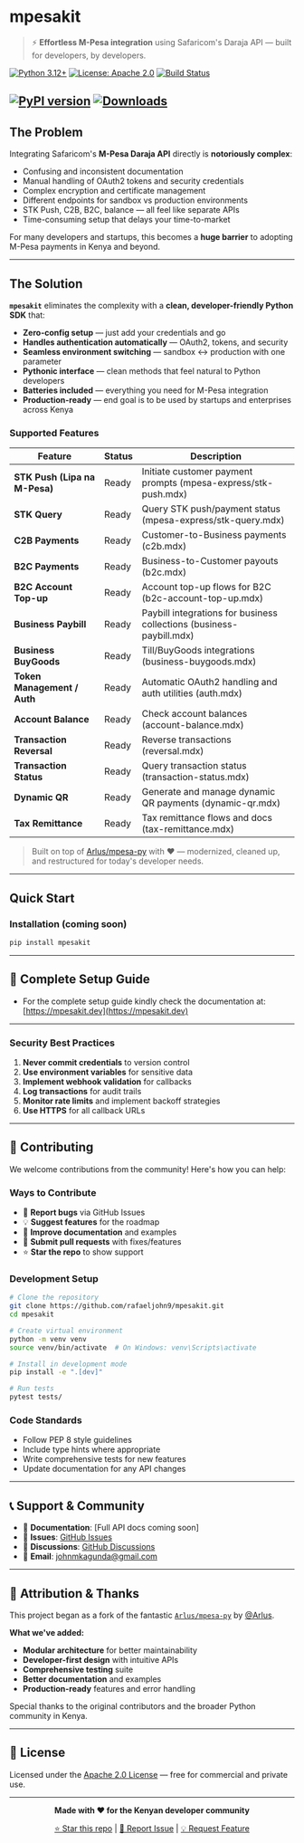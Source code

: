 # mpesakit

> ⚡ **Effortless M-Pesa integration** using Safaricom's Daraja API — built for developers, by developers.

[![Python 3.12+](https://img.shields.io/badge/python-3.12+-blue.svg)](https://www.python.org/downloads/)
[![License: Apache 2.0](https://img.shields.io/badge/License-Apache%202.0-green.svg)](https://opensource.org/licenses/Apache-2.0)
[![Build Status](https://img.shields.io/badge/build-passing-brightgreen.svg)]()

[![PyPI version](https://img.shields.io/pypi/v/mpesakit.svg)](https://pypi.org/project/mpesakit) [![Downloads](https://pepy.tech/badge/mpesakit)](https://pepy.tech/project/mpesakit)
---

## The Problem

Integrating Safaricom's **M-Pesa Daraja API** directly is **notoriously complex**:

- Confusing and inconsistent documentation
- Manual handling of OAuth2 tokens and security credentials
- Complex encryption and certificate management
- Different endpoints for sandbox vs production environments
- STK Push, C2B, B2C, balance — all feel like separate APIs
- Time-consuming setup that delays your time-to-market

For many developers and startups, this becomes a **huge barrier** to adopting M-Pesa payments in Kenya and beyond.

---

## The Solution

**`mpesakit`** eliminates the complexity with a **clean, developer-friendly Python SDK** that:

- **Zero-config setup** — just add your credentials and go
- **Handles authentication automatically** — OAuth2, tokens, and security
- **Seamless environment switching** — sandbox ↔ production with one parameter
- **Pythonic interface** — clean methods that feel natural to Python developers
- **Batteries included** — everything you need for M-Pesa integration
- **Production-ready** — end goal is to be used by startups and enterprises across Kenya

### Supported Features

| Feature | Status | Description |
|---------|--------|-------------|
| **STK Push (Lipa na M-Pesa)** | Ready | Initiate customer payment prompts (mpesa-express/stk-push.mdx) |
| **STK Query** | Ready | Query STK push/payment status (mpesa-express/stk-query.mdx) |
| **C2B Payments** | Ready | Customer-to-Business payments (c2b.mdx) |
| **B2C Payments** | Ready | Business-to-Customer payouts (b2c.mdx) |
| **B2C Account Top-up** | Ready | Account top-up flows for B2C (b2c-account-top-up.mdx) |
| **Business Paybill** | Ready | Paybill integrations for business collections (business-paybill.mdx) |
| **Business BuyGoods** | Ready | Till/BuyGoods integrations (business-buygoods.mdx) |
| **Token Management / Auth** | Ready | Automatic OAuth2 handling and auth utilities (auth.mdx) |
| **Account Balance** | Ready | Check account balances (account-balance.mdx) |
| **Transaction Reversal** | Ready | Reverse transactions (reversal.mdx) |
| **Transaction Status** | Ready | Query transaction status (transaction-status.mdx) |
| **Dynamic QR** | Ready | Generate and manage dynamic QR payments (dynamic-qr.mdx) |
| **Tax Remittance** | Ready | Tax remittance flows and docs (tax-remittance.mdx) |

> Built on top of [Arlus/mpesa-py](https://github.com/Arlus/mpesa-py) with ❤️ — modernized, cleaned up, and restructured for today's developer needs.

---

## Quick Start

### Installation (coming soon)

```bash
pip install mpesakit
```

---

## 📖 Complete Setup Guide

- For the complete setup guide kindly check the documentation at: [https://mpesakit.dev](https://mpesakit.dev)

---

### Security Best Practices

1. **Never commit credentials** to version control
2. **Use environment variables** for sensitive data
3. **Implement webhook validation** for callbacks
4. **Log transactions** for audit trails
5. **Monitor rate limits** and implement backoff strategies
6. **Use HTTPS** for all callback URLs

---

## 🤝 Contributing

We welcome contributions from the community! Here's how you can help:

### Ways to Contribute

- 🐛 **Report bugs** via GitHub Issues
- 💡 **Suggest features** for the roadmap
- 📖 **Improve documentation** and examples
- 🔧 **Submit pull requests** with fixes/features
- ⭐ **Star the repo** to show support

### Development Setup

```bash
# Clone the repository
git clone https://github.com/rafaeljohn9/mpesakit.git
cd mpesakit

# Create virtual environment
python -m venv venv
source venv/bin/activate  # On Windows: venv\Scripts\activate

# Install in development mode
pip install -e ".[dev]"

# Run tests
pytest tests/
```

### Code Standards

- Follow PEP 8 style guidelines
- Include type hints where appropriate
- Write comprehensive tests for new features
- Update documentation for any API changes

---

## 📞 Support & Community

- 📖 **Documentation**: [Full API docs coming soon]
- 🐛 **Issues**: [GitHub Issues](https://github.com/rafaeljohn9/mpesakit/issues)
- 💬 **Discussions**: [GitHub Discussions](https://github.com/rafaeljohn9/mpesakit/discussions)
- 📧 **Email**: <johnmkagunda@gmail.com>

---

## 🙏 Attribution & Thanks

This project began as a fork of the fantastic [`Arlus/mpesa-py`](https://github.com/Arlus/mpesa-py) by [@Arlus](https://github.com/Arlus).

**What we've added:**

- **Modular architecture** for better maintainability
- **Developer-first design** with intuitive APIs
- **Comprehensive testing** suite
- **Better documentation** and examples
- **Production-ready** features and error handling

Special thanks to the original contributors and the broader Python community in Kenya.

---

## 📄 License

Licensed under the [Apache 2.0 License](LICENSE) — free for commercial and private use.

---

<div align="center">

**Made with ❤️ for the Kenyan developer community**

[⭐ Star this repo](https://github.com/rafaeljohn9/mpesakit) | [🐛 Report Issue](https://github.com/rafaeljohn9/mpesakit/issues) | [💡 Request Feature](https://github.com/rafaeljohn9/mpesakit/issues/new)

</div>
